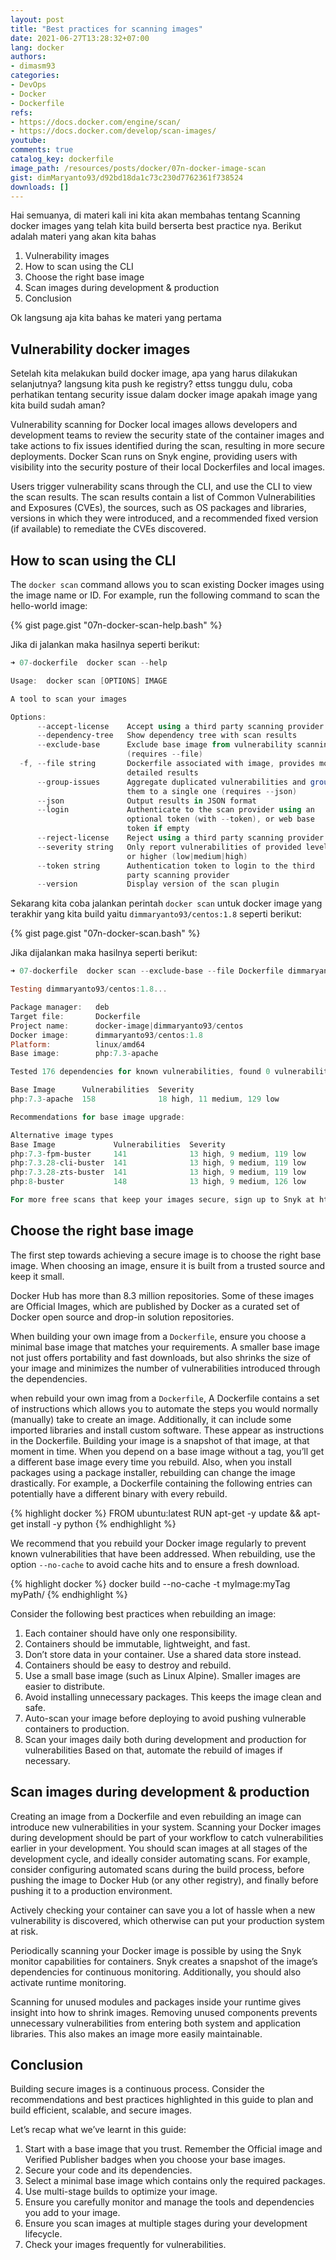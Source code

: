 ```yaml
---
layout: post
title: "Best practices for scanning images"
date: 2021-06-27T13:28:32+07:00
lang: docker
authors:
- dimasm93
categories:
- DevOps
- Docker
- Dockerfile
refs: 
- https://docs.docker.com/engine/scan/
- https://docs.docker.com/develop/scan-images/
youtube: 
comments: true
catalog_key: dockerfile
image_path: /resources/posts/docker/07n-docker-image-scan
gist: dimMaryanto93/d92bd18da1c73c230d7762361f738524
downloads: []
---
```


Hai semuanya, di materi kali ini kita akan membahas tentang Scanning docker images yang telah kita build berserta best practice nya. Berikut adalah materi yang akan kita bahas

1. Vulnerability images
2. How to scan using the CLI
3. Choose the right base image
4. Scan images during development & production
5. Conclusion

Ok langsung aja kita bahas ke materi yang pertama

## Vulnerability docker images

Setelah kita melakukan build docker image, apa yang harus dilakukan selanjutnya? langsung kita push ke registry? ettss tunggu dulu, coba perhatikan tentang security issue dalam docker image apakah image yang kita build sudah aman? 

Vulnerability scanning for Docker local images allows developers and development teams to review the security state of the container images and take actions to fix issues identified during the scan, resulting in more secure deployments. 
Docker Scan runs on Snyk engine, providing users with visibility into the security posture of their local Dockerfiles and local images.

Users trigger vulnerability scans through the CLI, and use the CLI to view the scan results. 
The scan results contain a list of Common Vulnerabilities and Exposures (CVEs), the sources, such as OS packages and libraries, versions in which they were introduced, and a recommended fixed version (if available) to remediate the CVEs discovered.

## How to scan using the CLI

The `docker scan` command allows you to scan existing Docker images using the image name or ID. For example, run the following command to scan the hello-world image:

{% gist page.gist "07n-docker-scan-help.bash" %}

Jika di jalankan maka hasilnya seperti berikut:

```powershell
➜ 07-dockerfile  docker scan --help

Usage:  docker scan [OPTIONS] IMAGE

A tool to scan your images

Options:
      --accept-license    Accept using a third party scanning provider
      --dependency-tree   Show dependency tree with scan results
      --exclude-base      Exclude base image from vulnerability scanning
                          (requires --file)
  -f, --file string       Dockerfile associated with image, provides more
                          detailed results
      --group-issues      Aggregate duplicated vulnerabilities and group
                          them to a single one (requires --json)
      --json              Output results in JSON format
      --login             Authenticate to the scan provider using an
                          optional token (with --token), or web base
                          token if empty
      --reject-license    Reject using a third party scanning provider
      --severity string   Only report vulnerabilities of provided level
                          or higher (low|medium|high)
      --token string      Authentication token to login to the third
                          party scanning provider
      --version           Display version of the scan plugin
```

Sekarang kita coba jalankan perintah `docker scan` untuk docker image yang terakhir yang kita build yaitu `dimmaryanto93/centos:1.8` seperti berikut:

{% gist page.gist "07n-docker-scan.bash" %}

Jika dijalankan maka hasilnya seperti berikut:

```powershell
➜ 07-dockerfile  docker scan --exclude-base --file Dockerfile dimmaryanto93/centos:1.8

Testing dimmaryanto93/centos:1.8...

Package manager:   deb
Target file:       Dockerfile
Project name:      docker-image|dimmaryanto93/centos
Docker image:      dimmaryanto93/centos:1.8
Platform:          linux/amd64
Base image:        php:7.3-apache

Tested 176 dependencies for known vulnerabilities, found 0 vulnerabilities.

Base Image      Vulnerabilities  Severity
php:7.3-apache  158              18 high, 11 medium, 129 low

Recommendations for base image upgrade:

Alternative image types
Base Image             Vulnerabilities  Severity
php:7.3-fpm-buster     141              13 high, 9 medium, 119 low
php:7.3.28-cli-buster  141              13 high, 9 medium, 119 low
php:7.3.28-zts-buster  141              13 high, 9 medium, 119 low
php:8-buster           148              13 high, 9 medium, 126 low

For more free scans that keep your images secure, sign up to Snyk at https://dockr.ly/3ePqVcp
```

## Choose the right base image

The first step towards achieving a secure image is to choose the right base image. When choosing an image, ensure it is built from a trusted source and keep it small. 

Docker Hub has more than 8.3 million repositories. Some of these images are Official Images, which are published by Docker as a curated set of Docker open source and drop-in solution repositories. 

When building your own image from a `Dockerfile`, ensure you choose a minimal base image that matches your requirements. A smaller base image not just offers portability and fast downloads, but also shrinks the size of your image and minimizes the number of vulnerabilities introduced through the dependencies.

when rebuild your own imag from a `Dockerfile`, A Dockerfile contains a set of instructions which allows you to automate the steps you would normally (manually) take to create an image. Additionally, it can include some imported libraries and install custom software. These appear as instructions in the Dockerfile. Building your image is a snapshot of that image, at that moment in time. When you depend on a base image without a tag, you’ll get a different base image every time you rebuild. Also, when you install packages using a package installer, rebuilding can change the image drastically. For example, a Dockerfile containing the following entries can potentially have a different binary with every rebuild.

{% highlight docker %}
FROM ubuntu:latest
RUN apt-get -y update && apt-get install -y python
{% endhighlight %}

We recommend that you rebuild your Docker image regularly to prevent known vulnerabilities that have been addressed. When rebuilding, use the option `--no-cache` to avoid cache hits and to ensure a fresh download.

{% highlight docker %}
docker build --no-cache -t myImage:myTag myPath/
{% endhighlight %}

Consider the following best practices when rebuilding an image:

1. Each container should have only one responsibility.
2. Containers should be immutable, lightweight, and fast.
3. Don’t store data in your container. Use a shared data store instead.
4. Containers should be easy to destroy and rebuild.
5. Use a small base image (such as Linux Alpine). Smaller images are easier to distribute.
6. Avoid installing unnecessary packages. This keeps the image clean and safe.
7. Auto-scan your image before deploying to avoid pushing vulnerable containers to production.
8. Scan your images daily both during development and production for vulnerabilities Based on that, automate the rebuild of images if necessary.

## Scan images during development & production

Creating an image from a Dockerfile and even rebuilding an image can introduce new vulnerabilities in your system. 
Scanning your Docker images during development should be part of your workflow to catch vulnerabilities earlier in your development. 
You should scan images at all stages of the development cycle, and ideally consider automating scans. For example, consider configuring automated scans during the build process, before pushing the image to Docker Hub (or any other registry), and finally before pushing it to a production environment.

Actively checking your container can save you a lot of hassle when a new vulnerability is discovered, which otherwise can put your production system at risk.

Periodically scanning your Docker image is possible by using the Snyk monitor capabilities for containers. Snyk creates a snapshot of the image’s dependencies for continuous monitoring. Additionally, you should also activate runtime monitoring. 

Scanning for unused modules and packages inside your runtime gives insight into how to shrink images. Removing unused components prevents unnecessary vulnerabilities from entering both system and application libraries. This also makes an image more easily maintainable.

## Conclusion

Building secure images is a continuous process. Consider the recommendations and best practices highlighted in this guide to plan and build efficient, scalable, and secure images.

Let’s recap what we’ve learnt in this guide:

1. Start with a base image that you trust. Remember the Official image and Verified Publisher badges when you choose your base images.
2. Secure your code and its dependencies.
3. Select a minimal base image which contains only the required packages.
4. Use multi-stage builds to optimize your image.
5. Ensure you carefully monitor and manage the tools and dependencies you add to your image.
6. Ensure you scan images at multiple stages during your development lifecycle.
7. Check your images frequently for vulnerabilities.